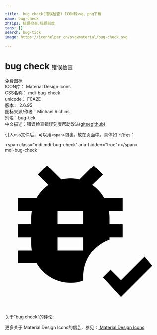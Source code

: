 ```yaml
---

title:  bug check(错误检查) ICON转svg、png下载
name: bug-check
zhTips: 错误检查,错误刻度
tags: []
search: bug-tick
image: https://iconhelper.cn/svg/material/bug-check.svg

---
```


# bug check  <small style="font-size: 60%;font-weight: 100">错误检查</small>


<div class="detail-page">
<p>
<span><span class="badge-success badge">免费图标</span> </span>
<br/>
<span>
ICON库：
<span class="badge-secondary badge">Material Design Icons</span> 
</span>
<br/>
<span>
CSS名称：
<span class="badge-secondary badge">mdi-bug-check</span> 
</span>
<br/>
<span>
unicode：
<span class="badge-secondary badge">F0A2E</span> 
<copy-btn content='F0A2E' btn-title=""></copy-btn>
<copy-btn :content='String.fromCodePoint(parseInt("F0A2E", 16))' btn-title="复制U"></copy-btn>
</span>
<br/>
<span>
版本：
<span class="badge-secondary badge">2.6.95</span> 
</span>
<br/>
<span>图标来源/作者：<span class="badge-light badge">Michael Richins</span></span> 
<br/>
<span>别名：<span class="badge-light badge">bug-tick</span></span><br/><span class="zh-detail">中文描述：<span class="badge-primary badge">错误检查</span><span class="badge-primary badge">错误刻度</span><span class="help-link"><span>帮助改进</span>(<a href="https://gitee.com/liuwave/icon-helper/edit/master/json/material/bug-check.json" target="_blank" rel="noopener noreferrer">gitee</a><a href="https://github.com/liuwave/icon-helper/edit/master/json/material/bug-check.json" target="_blank" rel="noopener noreferrer">github</a></span>)</span><br/>
</p>
</div>
<div class="alert alert-dark">
  <i class="mdi mdi-bug-check mdi-48px"></i>
  <i class="mdi mdi-bug-check mdi-36px"></i>
  <i class="mdi mdi-bug-check mdi-24px"></i>
  <i class="mdi mdi-bug-check mdi-18px"></i>
</div>
<div>
  <p>引入css文件后，可以用<code>&lt;span&gt;</code>包裹，放在页面中。具体如下所示：    
  </p>
  <div class="alert alert-primary" style="font-size: 14px">
    &lt;span class="mdi mdi-bug-check" aria-hidden="true"&gt;&lt;/span&gt;
    <copy-btn content='<span class="mdi mdi-bug-check" aria-hidden="true"></span>'></copy-btn>
  </div>
  <div class="alert alert-secondary">
    <i class="mdi mdi-bug-check"
    style="font-size: 24px"
    aria-hidden="true"></i> mdi-bug-check
    <copy-btn content="mdi-bug-check" btn-title="复制图标名称"></copy-btn>
  </div>
</div>
<div id="svg" class="svg-wrap">
<svg xmlns="http://www.w3.org/2000/svg" viewBox="0 0 24 24"><path d="M18,7H15.19C14.74,6.2 14.12,5.5 13.37,5L15,3.41L13.59,2L11.42,4.17C10.96,4.06 10.5,4 10,4C9.5,4 9.05,4.06 8.59,4.17L6.41,2L5,3.41L6.62,5C5.87,5.5 5.26,6.21 4.81,7H2V9H4.09C4.03,9.33 4,9.66 4,10V11H2V13H4V14C4,14.34 4.03,14.67 4.09,15H2V17H4.81C6.26,19.5 9.28,20.61 12,19.65C12,19.43 12,19.22 12,19C12,16.46 13.61,14.2 16,13.35V13H18V11H16V10C16,9.66 15.97,9.33 15.91,9H18V7M12,15H8V13H12V15M12,11H8V9H12V11M17.75,22.16L15,19.16L16.16,18L17.75,19.59L21.34,16L22.5,17.41L17.75,22.16Z" /></svg>
</div>
<detail full-name='mdi-bug-check'></detail>
<div>
<p>关于“bug check”的评论:</p>
</div>
<Vssue title="关于“bug check”的评论" ></Vssue>    
<div><p>更多关于 Material Design Icons的信息，参见：<a target="_blank" href="https://iconhelper.cn/material.html"> Material Design Icons</a>
</p></div>
